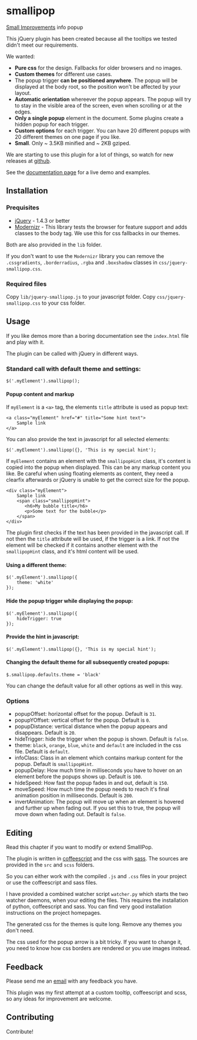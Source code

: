smallipop
=============

[Small Improvements](http://www.small-improvements.com) info popup

This jQuery plugin has been created because all the tooltips we tested didn't meet our requirements.

We wanted: 

 * **Pure css** for the design. Fallbacks for older browsers and no images.
 * **Custom themes** for different use cases. 
 * The popup trigger **can be positioned anywhere**. The popup will be displayed at the body root, so the position won't be affected by your layout.
 * **Automatic orientation** whereever the popup appears. The popup will try to stay in the visible area of the screen, even when scrolling or at the edges.
 * **Only a single popup** element in the document. Some plugins create a hidden popup for each trigger.
 * **Custom options** for each trigger. You can have 20 different popups with 20 different themes on one page if you like.
 * **Small**. Only ~ 3.5KB minified and ~ 2KB gziped.
 
We are starting to use this plugin for a lot of things, so watch for new releases at [github](https://github.com/Sebobo/jquery.smallipop).

See the [documentation page](http://sebobo.github.com/jquery.smallipop/) for a live demo and examples.


Installation
------------

### Prequisites

 * [jQuery](http://www.jquery.com) - 1.4.3 or better
 * [Modernizr](http://www.modernizr.com) - This library tests the browser for feature support and adds classes to the body tag. We use this for css fallbacks in our themes.
 
Both are also provided in the `lib` folder. 

If you don't want to use the `Modernizr` library you can remove the `.cssgradients`, `.borderradius`, `.rgba` and `.boxshadow` classes in `css/jquery-smallipop.css`.

### Required files

Copy `lib/jquery-smallipop.js` to your javascript folder.
Copy `css/jquery-smallipop.css` to your css folder.


Usage
-----

If you like demos more than a boring documentation see the `index.html` file and play with it.

The plugin can be called with jQuery in different ways.
    
### Standard call with default theme and settings:

    $('.myElement').smallipop();

#### Popup content and markup

If `myElement` is a `<a>` tag, the elements `title` attribute is used as popup text:

    <a class="myElement" href="#" title="Some hint text">
        Sample link
    </a>
        
You can also provide the text in javascript for all selected elements:

    $('.myElement').smallipop({}, 'This is my special hint');

If `myElement` contains an element with the `smallipopHint` class, it's content is copied into the popup when displayed.
This can be any markup content you like. Be careful when using floating elements as content, 
they need a clearfix afterwards or jQuery is unable to get the correct size for the popup.

    <div class="myElement">
        Sample link
        <span class="smallipopHint">
           <h6>My bubble title</h6>
           <p>Some text for the bubble</p>
        </span>
    </div>
    
The plugin first checks if the text has been provided in the javascript call. 
If not then the `title` attribute will be used, if the trigger is a link.
If not the element will be checked if it contains another element with the `smallipopHint` class, and it's html content will be used.
    
#### Using a different theme:

    $('.myElement').smallipop({ 
        theme: 'white' 
    });
    
#### Hide the popup trigger while displaying the popup:

    $('.myElement').smallipop({ 
        hideTrigger: true 
    });
    
#### Provide the hint in javascript:

    $('.myElement').smallipop({}, 'This is my special hint');
    
#### Changing the default theme for all subsequently created popups:

    $.smallipop.defaults.theme = 'black'
    
You can change the default value for all other options as well in this way.


### Options

 * popupOffset: horizontal offset for the popup. Default is `31`.
 * popupYOffset: vertical offset for the popup. Default is `0`.
 * popupDistance: vertical distance when the popup appears and disappears. Default is `20`.
 * hideTrigger: hide the trigger when the popup is shown. Default is `false`.
 * theme: `black`, `orange`, `blue`, `white` and `default` are included in the css file. Default is `default`.
 * infoClass: Class in an element which contains markup content for the popup. Default is `smallipopHint`.
 * popupDelay: How much time in milliseconds you have to hover on an element before the popups shows up. Default is `100`.
 * hideSpeed: How fast the popup fades in and out, default is `150`.
 * moveSpeed: How much time the popup needs to reach it's final animation position in milliseconds. Default is `200`.
 * invertAnimation: The popup will move up when an element is hovered and further up when fading out. If you set this to true, the popup will move down when fading out. Default is `false`.


Editing
-------

Read this chapter if you want to modify or extend SmallIPop.

The plugin is written in [coffeescript](http://jashkenas.github.com/coffee-script/) and the css with [sass](http://sass-lang.com/).
The sources are provided in the `src` and `scss` folders.  

So you can either work with the compiled `.js` and `.css` files in your project or use the coffeescript and sass files.

I have provided a combined watcher script `watcher.py` which starts the two watcher daemons, when your editing the files.
This requires the installation of python, coffeescript and sass. You can find very good installation instructions on the project homepages.

The generated css for the themes is quite long. Remove any themes you don't need.

The css used for the popup arrow is a bit tricky. If you want to change it, you need to know how css borders are rendered or you use images instead.


Feedback
--------

Please send me an [email](sebastian@small-improvements.com) with any feedback you have.

This plugin was my first attempt at a custom tooltip, coffeescript and scss, so any ideas for improvement are welcome.


Contributing
------------

Contribute!
